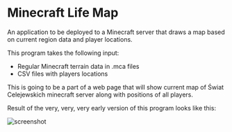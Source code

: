 # Minecraft Life Map

An application to be deployed to a Minecraft server that draws a map based on current region data and player locations.

This program takes the following input:
- Regular Minecraft terrain data in .mca files
- CSV files with players locations

This is going to be a part of a web page that will show current map of Świat Celejewskich minecraft server along with positions of all players.

Result of the very, very, very early version of this program looks like this:

![screenshot](https://raw.githubusercontent.com/SebastianCelejewski/MinecraftLifeMap/master/doc/screenshot.jpeg)
